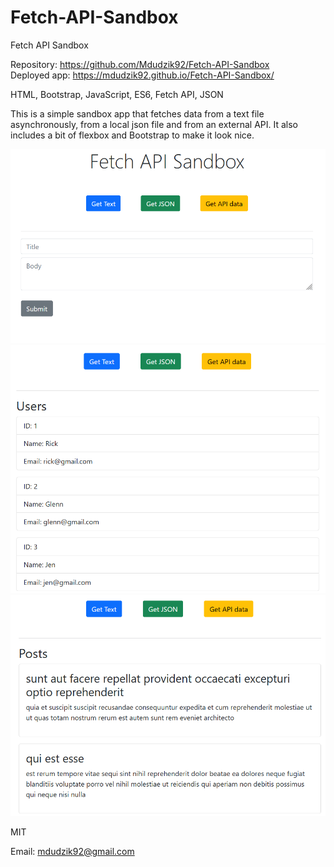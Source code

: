 # Fetch-API-Sandbox

Fetch API Sandbox

<!-- Live link to deployed app -->

Repository: https://github.com/Mdudzik92/Fetch-API-Sandbox <br>
Deployed app: https://mdudzik92.github.io/Fetch-API-Sandbox/

<!-- Technologies used -->

HTML, Bootstrap, JavaScript, ES6, Fetch API, JSON

<!-- Explanation of what the app is -->

This is a simple sandbox app that fetches data from a text file asynchronously, from a local json file and from an external API. It also includes a bit of flexbox and Bootstrap to make it look nice.

<!-- Screenshot -->
<img src="./img/img1.png">
<img src="./img/img2.png">
<img src="./img/img3.png">

<!-- License -->

MIT

<!-- Contact information -->

Email: mdudzik92@gmail.com
